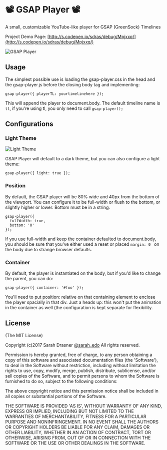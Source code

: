 # 📽 GSAP Player 📽

A small, customizable YouTube-like player for GSAP (GreenSock) Timelines 

Project Demo Page: [http://s.codepen.io/sdras/debug/Mpjxxq/](http://s.codepen.io/sdras/debug/Mpjxxq/)

![GSAP Player](https://s3-us-west-2.amazonaws.com/s.cdpn.io/28963/gsap-preview.png "Such a player")

## Usage

The simplest possible use is loading the gsap-player.css in the head and the gsap-player.js before the closing body tag and implementing:

```gsap-player({ playerTL: yourtimelinehere });```

This will append the player to document.body. The default timeline name is `tl`, if you're using tl, you only need to call `gsap-player();`

## Configurations

### Light Theme

![Light Theme](https://s3-us-west-2.amazonaws.com/s.cdpn.io/28963/lighttheme.png "Light Theme")

GSAP Player will default to a dark theme, but you can also configure a light theme:

```gsap-player({ light: true });```

### Position

By default, the GSAP player will be 80% wide and 40px from the bottom of the viewport. You can configure it to be full-width or flush to the bottom, or slightly higher or lower. Bottom must be in a string.

```
gsap-player({
  fullWidth: true,
  bottom: '0'
});
```

If you use full-width and keep the container defaulted to document.body, you should be sure that you've either used a reset or placed `margin: 0 ` on the body due to strange browser defaults.

### Container

By default, the player is instantiated on the body, but if you'd like to change the parent, you can do:

```gsap-player({ container: '#foo' });```

You'll need to put position: relative on that containing element to enclose the player spacially in that div. Just a heads up: this won't put the animation in the container as well (the configuration is kept separate for flexibility. 

## License

(The MIT License)

Copyright (c)2017 Sarah Drasner [@sarah_edo](https://twitter.com/sarah_edo) All rights reserved.

Permission is hereby granted, free of charge, to any person obtaining a copy of this software and associated documentation files (the 'Software'), to deal in the Software without restriction, including without limitation the rights to use, copy, modify, merge, publish, distribute, sublicense, and/or sell copies of the Software, and to permit persons to whom the Software is furnished to do so, subject to the following conditions:

The above copyright notice and this permission notice shall be included in all copies or substantial portions of the Software.

THE SOFTWARE IS PROVIDED 'AS IS', WITHOUT WARRANTY OF ANY KIND, EXPRESS OR IMPLIED, INCLUDING BUT NOT LIMITED TO THE WARRANTIES OF MERCHANTABILITY, FITNESS FOR A PARTICULAR PURPOSE AND NONINFRINGEMENT. IN NO EVENT SHALL THE AUTHORS OR COPYRIGHT HOLDERS BE LIABLE FOR ANY CLAIM, DAMAGES OR OTHER LIABILITY, WHETHER IN AN ACTION OF CONTRACT, TORT OR OTHERWISE, ARISING FROM, OUT OF OR IN CONNECTION WITH THE SOFTWARE OR THE USE OR OTHER DEALINGS IN THE SOFTWARE.

